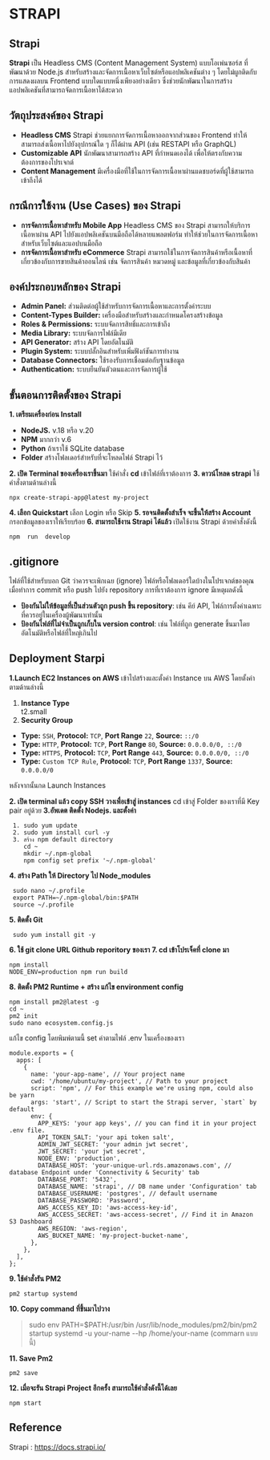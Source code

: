 # STRAPI

## **Strapi**

**Strapi** เป็น Headless CMS (Content Management System) แบบโอเพ่นซอร์ส ที่พัฒนาด้วย Node.js สำหรับสร้างและจัดการเนื้อหาเว็บไซต์หรือแอปพลิเคชันต่าง ๆ โดยไม่ผูกติดกับการแสดงผลบน Frontend แบบใดแบบหนึ่งเพียงอย่างเดียว ซึ่งช่วยนักพัฒนาในการสร้างแอปพลิเคชันที่สามารถจัดการเนื้อหาได้สะดวก

## วัตถุประสงค์ของ Strapi
 -   **Headless CMS** Strapi ช่วยแยกการจัดการเนื้อหาออกจากส่วนของ Frontend  ทำให้สามารถส่งเนื้อหาไปยังอุปกรณ์ใด ๆ ก็ได้ผ่าน API (เช่น RESTAPI หรือ GraphQL)
 -   **Customizable API** นักพัฒนาสามารถสร้าง API ที่กำหนดเองได้ เพื่อให้ตรงกับความต้องการของโปรเจกต์ 
 - **Content Management** มีเครื่องมือที่ใช้ในการจัดการเนื้อหาผ่านแดชบอร์ดที่ผู้ใช้สามารถเข้าถึงได้
## กรณีการใช้งาน (Use Cases) ของ Strapi
-   **การจัดการเนื้อหาสำหรับ Mobile App** Headless CMS ของ Strapi สามารถให้บริการเนื้อหาผ่าน API ไปยังแอปพลิเคชันบนมือถือได้หลายแพลตฟอร์ม ทำให้ช่วยในการจัดการเนื้อหาสำหรับเว็บไซต์และแอปบนมือถือ
-   **การจัดการเนื้อหาสำหรับ eCommerce** Strapi สามารถใช้ในการจัดการสินค้าหรือเนื้อหาที่เกี่ยวข้องกับการขายสินค้าออนไลน์ เช่น จัดการสินค้า หมวดหมู่ และข้อมูลที่เกี่ยวข้องกับสินค้า

## องค์ประกอบหลักของ Strapi

 - **Admin Panel:** ส่วนติดต่อผู้ใช้สำหรับการจัดการเนื้อหาและการตั้งค่าระบบ
 -  **Content-Types Builder:** เครื่องมือสำหรับสร้างและกำหนดโครงสร้างข้อมูล
 -  **Roles & Permissions:** ระบบจัดการสิทธิ์และการเข้าถึง
 -  **Media Library:** ระบบจัดการไฟล์มีเดีย
 -  **API Generator:** สร้าง API โดยอัตโนมัติ
 -  **Plugin System:** ระบบปลั๊กอินสำหรับเพิ่มฟังก์ชันการทำงาน
 -  **Database Connectors:** ใช้รองรับการเชื่อมต่อกับฐานข้อมูล
 -  **Authentication:** ระบบยืนยันตัวตนและการจัดการผู้ใช้

## ขั้นตอนการติดตั้งของ Strapi

**1. เตรียมเครื่องก่อน Install**

-   **NodeJS.**  v.18 หรือ v.20
- **NPM** มากกว่า v.6
-  **Python** ถ้าเราใช้ SQLite database
- **Folder** สร้างโฟลเดอร์สำหรับที่จะโหลดไฟล์ Strapi ไว้

**2. เปิด Terminal ของเครื่องเราขึ้นมา**
	ใช้คำสั่ง **cd** เข้าไฟล์ที่เราต้องการ
**3. ดาวน์โหลด strapi**
ใช้คำสั่งตามด้านล่างนี้ 

    npx create-strapi-app@latest my-project
    
 **4. เลือก Quickstart** 
เลือก Login หรือ Skip 
**5. รอจนติดตั้งสำเร็จ จะขึ้นให้สร้าง Account**
กรอกข้อมูลของเราให้เรียบร้อย
**6. สามารถใช้งาน Strapi ได้แล้ว**
 เปิดใช้งาน Strapi ด้วยคำสั่งดังนี้ 

    npm  run  develop

## **.gitignore**

  ไฟล์ที่ใช้สำหรับบอก Git ว่าควรจะเพิกเฉย (ignore) ไฟล์หรือโฟลเดอร์ใดบ้างในโปรเจกต์ของคุณเมื่อทำการ commit หรือ push ไปยัง repository การที่เราต้องการ ignore  มีเหตุผลดังนี้
  -   **ป้องกันไม่ให้ข้อมูลที่เป็นส่วนตัวถูก push ขึ้น repository**: เช่น คีย์ API, ไฟล์การตั้งค่าเฉพาะที่ควรอยู่ในเครื่องผู้พัฒนาเท่านั้น
-   **ป้องกันไฟล์ที่ไม่จำเป็นถูกเก็บใน version control**: เช่น ไฟล์ที่ถูก generate ขึ้นมาโดยอัตโนมัติหรือไฟล์ที่ใหญ่เกินไป

## Deployment Starpi
**1.Launch EC2 Instances on AWS**
เข้าไปสร้างและตั้งค่า Instance บน AWS
โดยตั้งค่าตามด้านล่างนี้
 1.   **Instance Type**  
t2.small
 2.   **Security Group**
   -   **Type:**  `SSH`,  **Protocol:**  `TCP`,  **Port Range**  `22`,  **Source:**  `::/0`
-   **Type:**  `HTTP`,  **Protocol:**  `TCP`,  **Port Range**  `80`,  **Source:**  `0.0.0.0/0, ::/0`
-   **Type:**  `HTTPS`,  **Protocol:**  `TCP`,  **Port Range**  `443`,  **Source:**  `0.0.0.0/0, ::/0`
-   **Type:**  `Custom TCP Rule`,  **Protocol:**  `TCP`,  **Port Range**  `1337`,  **Source:**  `0.0.0.0/0`

หลังจากนั้นกด Launch Instances

**2. เปิด terminal แล้ว copy  SSH วางเพื่อเข้าสู่ instances**
cd เข้าสู่ Folder ของเราที่มี Key pair อยู่ด้วย
**3.อัพเดต ติดตั้ง Nodejs. และตั้งค่า**

     1. sudo yum update
     2. sudo yum install curl -y
     3. สร้าง npm default directory
        cd ~
        mkdir ~/.npm-global
        npm config set prefix '~/.npm-global'
    
 **4. สร้าง Path ให้ Directory ไป Node_modules** 

	 sudo nano ~/.profile
     export PATH=~/.npm-global/bin:$PATH 
     source ~/.profile

 **5. ติดตั้ง  Git** 

     sudo yum install git -y

 **6. ใช้ git clone URL  Github reporitory ของเรา**
 **7. cd เข้าโปรเจ็คที่ clone มา**

    npm install
    NODE_ENV=production npm run build

 **8. ติดตั้ง  PM2 Runtime + สร้าง แก้ไข 	environment config**
 

    npm install pm2@latest -g
    cd ~
    pm2 init
    sudo nano ecosystem.config.js

แก้ไข config โดยพิมพ์ตามนี้ set ค่าตามไฟล์ .env ในเครื่องของเรา

    module.exports = {
      apps: [
        {
          name: 'your-app-name', // Your project name
          cwd: '/home/ubuntu/my-project', // Path to your project
          script: 'npm', // For this example we're using npm, could also be yarn
          args: 'start', // Script to start the Strapi server, `start` by default
          env: {
            APP_KEYS: 'your app keys', // you can find it in your project .env file.
            API_TOKEN_SALT: 'your api token salt',
            ADMIN_JWT_SECRET: 'your admin jwt secret',
            JWT_SECRET: 'your jwt secret',
            NODE_ENV: 'production',
            DATABASE_HOST: 'your-unique-url.rds.amazonaws.com', // database Endpoint under 'Connectivity & Security' tab
            DATABASE_PORT: '5432',
            DATABASE_NAME: 'strapi', // DB name under 'Configuration' tab
            DATABASE_USERNAME: 'postgres', // default username
            DATABASE_PASSWORD: 'Password',
            AWS_ACCESS_KEY_ID: 'aws-access-key-id',
            AWS_ACCESS_SECRET: 'aws-access-secret', // Find it in Amazon S3 Dashboard
            AWS_REGION: 'aws-region',
            AWS_BUCKET_NAME: 'my-project-bucket-name',
          },
        },
      ],
    };

 **9. ใช้คำสั่งรัน PM2**

    pm2 startup systemd

**10. Copy command ที่ขึ้นมาไปวาง** 

> sudo  env  PATH=$PATH:/usr/bin /usr/lib/node_modules/pm2/bin/pm2
> startup systemd -u your-name --hp /home/your-name (commarn แบบนี้)

**11.  Save Pm2**

    pm2 save

**12.  เมื่อจะรัน Strapi Project อีกครั้ง สามารถใช้คำสั่งดังนี้ได้เลย**

    npm start



## Reference
Strapi : https://docs.strapi.io/